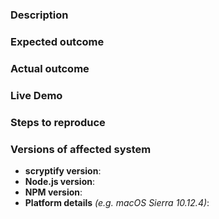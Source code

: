 ### Description

<!-- Example: The `scryptify` does not work correctly. -->

### Expected outcome

<!-- Example: It does not work correctly. -->

### Actual outcome

<!-- Example: It works expected without any errors. -->

### Live Demo

<!-- Example: https://runkit.com/motss/scryptify -->

### Steps to reproduce

<!-- Example

1. Install and use `scryptify`.

2. Run the code snippet to see the error.

-->

### Versions of affected system

- **scryptify version**:
- **Node.js version**:
- **NPM version**:
- **Platform details** _(e.g. macOS Sierra 10.12.4)_:
